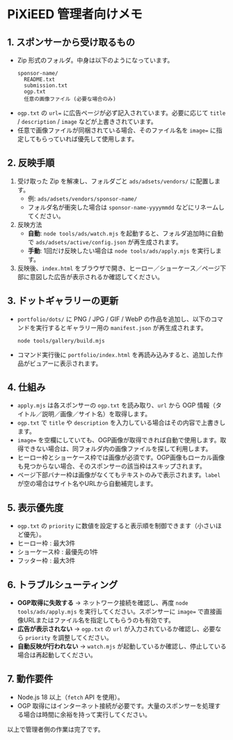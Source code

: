 # PiXiEED 管理者向けメモ

## 1. スポンサーから受け取るもの
- Zip 形式のフォルダ。中身は以下のようになっています。
  ```
  sponsor-name/
    README.txt
    submission.txt
    ogp.txt
    任意の画像ファイル (必要な場合のみ)
  ```
- `ogp.txt` の `url=` に広告ページが必ず記入されています。必要に応じて `title` / `description` / `image` などが上書きされています。
- 任意で画像ファイルが同梱されている場合、そのファイル名を `image=` に指定してもらっていれば優先して使用します。

## 2. 反映手順
1. 受け取った Zip を解凍し、フォルダごと `ads/adsets/vendors/` に配置します。
   - 例: `ads/adsets/vendors/sponsor-name/`
   - フォルダ名が衝突した場合は `sponsor-name-yyyymmdd` などにリネームしてください。
2. 反映方法
   - **自動**: `node tools/ads/watch.mjs` を起動すると、フォルダ追加時に自動で `ads/adsets/active/config.json` が再生成されます。
   - **手動**: 1回だけ反映したい場合は `node tools/ads/apply.mjs` を実行します。
3. 反映後、`index.html` をブラウザで開き、ヒーロー／ショーケース／ページ下部に意図した広告が表示されるか確認してください。

## 3. ドットギャラリーの更新
- `portfolio/dots/` に PNG / JPG / GIF / WebP の作品を追加し、以下のコマンドを実行するとギャラリー用の `manifest.json` が再生成されます。

  
  `node tools/gallery/build.mjs`

- コマンド実行後に `portfolio/index.html` を再読み込みすると、追加した作品がビュアーに表示されます。

## 4. 仕組み
- `apply.mjs` は各スポンサーの `ogp.txt` を読み取り、`url` から OGP 情報（タイトル／説明／画像／サイト名）を取得します。
- `ogp.txt` で `title` や `description` を入力している場合はその内容で上書きします。
- `image=` を空欄にしていても、OGP画像が取得できれば自動で使用します。取得できない場合は、同フォルダ内の画像ファイルを探して利用します。
- ヒーロー枠とショーケース枠では画像が必須です。OGP画像もローカル画像も見つからない場合、そのスポンサーの該当枠はスキップされます。
- ページ下部バナー枠は画像がなくてもテキストのみで表示されます。`label` が空の場合はサイト名やURLから自動補完します。

## 5. 表示優先度
- `ogp.txt` の `priority` に数値を設定すると表示順を制御できます（小さいほど優先）。
- ヒーロー枠 : 最大3件
- ショーケース枠 : 最優先の1件
- フッター枠 : 最大3件

## 6. トラブルシューティング
- **OGP取得に失敗する** → ネットワーク接続を確認し、再度 `node tools/ads/apply.mjs` を実行してください。スポンサーに `image=` で直接画像URLまたはファイル名を指定してもらうのも有効です。
- **広告が表示されない** → `ogp.txt` の `url` が入力されているか確認し、必要なら `priority` を調整してください。
- **自動反映が行われない** → `watch.mjs` が起動しているか確認し、停止している場合は再起動してください。

## 7. 動作要件
- Node.js 18 以上（`fetch` API を使用）。
- OGP 取得にはインターネット接続が必要です。大量のスポンサーを処理する場合は時間に余裕を持って実行してください。

以上で管理者側の作業は完了です。
